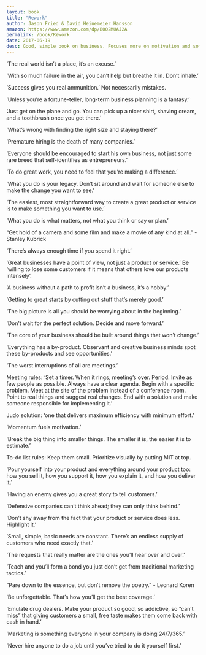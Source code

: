 ```yaml
---
layout: book
title: "Rework"
author: Jason Fried & David Heinemeier Hansson
amazon: https://www.amazon.com/dp/B002MUAJ2A
permalink: /book/Rework
date: 2017-06-19
desc: Good, simple book on business. Focuses more on motivation and soft skills, how to create value. The lesson here is stay simple, be remarkable, and get going. What are you waiting for? Jump in and build your wings on the way down.
---
```


‘The real world isn’t a place, it’s an excuse.’

‘With so much failure in the air, you can’t help but breathe it in. Don’t inhale.’

‘Success gives you real ammunition.’ Not necessarily mistakes.

‘Unless you’re a fortune-teller, long-term business planning is a fantasy.’

‘Just get on the plane and go. You can pick up a nicer shirt, shaving cream, and a toothbrush once you get there.’

‘What’s wrong with finding the right size and staying there?’

‘Premature hiring is the death of many companies.’

‘Everyone should be encouraged to start his own business, not just some rare breed that self-identifies as entrepreneurs.’

‘To do great work, you need to feel that you’re making a difference.’

‘What you do is your legacy. Don’t sit around and wait for someone else to make the change you want to see.’

‘The easiest, most straightforward way to create a great product or service is to make something you want to use.’

‘What you do is what matters, not what you think or say or plan.’

“Get hold of a camera and some film and make a movie of any kind at all.” - Stanley Kubrick

‘There’s always enough time if you spend it right.’

‘Great businesses have a point of view, not just a product or service.’ Be ‘willing to lose some customers if it means that others love our products intensely’.

‘A business without a path to profit isn’t a business, it’s a hobby.’

‘Getting to great starts by cutting out stuff that’s merely good.’

‘The big picture is all you should be worrying about in the beginning.’

‘Don’t wait for the perfect solution. Decide and move forward.’

‘The core of your business should be built around things that won’t change.’

‘Everything has a by-product. Observant and creative business minds spot these by-products and see opportunities.’

‘The worst interruptions of all are meetings.’

Meeting rules: ‘Set a timer. When it rings, meeting’s over. Period. Invite as few people as possible. Always have a clear agenda. Begin with a specific problem. Meet at the site of the problem instead of a conference room. Point to real things and suggest real changes. End with a solution and make someone responsible for implementing it.’

Judo solution: ‘one that delivers maximum efficiency with minimum effort.’

‘Momentum fuels motivation.’

‘Break the big thing into smaller things. The smaller it is, the easier it is to estimate.’

To-do list rules: Keep them small. Prioritize visually by putting MIT at top.

‘Pour yourself into your product and everything around your product too: how you sell it, how you support it, how you explain it, and how you deliver it.’

‘Having an enemy gives you a great story to tell customers.’

‘Defensive companies can’t think ahead; they can only think behind.’

‘Don’t shy away from the fact that your product or service does less. Highlight it.’

‘Small, simple, basic needs are constant. There’s an endless supply of customers who need exactly that.’

‘The requests that really matter are the ones you’ll hear over and over.’

‘Teach and you’ll form a bond you just don’t get from traditional marketing tactics.’

“Pare down to the essence, but don’t remove the poetry.” - Leonard Koren

‘Be unforgettable. That’s how you’ll get the best coverage.’

‘Emulate drug dealers. Make your product so good, so addictive, so “can’t miss” that giving customers a small, free taste makes them come back with cash in hand.’

‘Marketing is something everyone in your company is doing 24/7/365.’

‘Never hire anyone to do a job until you’ve tried to do it yourself first.’
